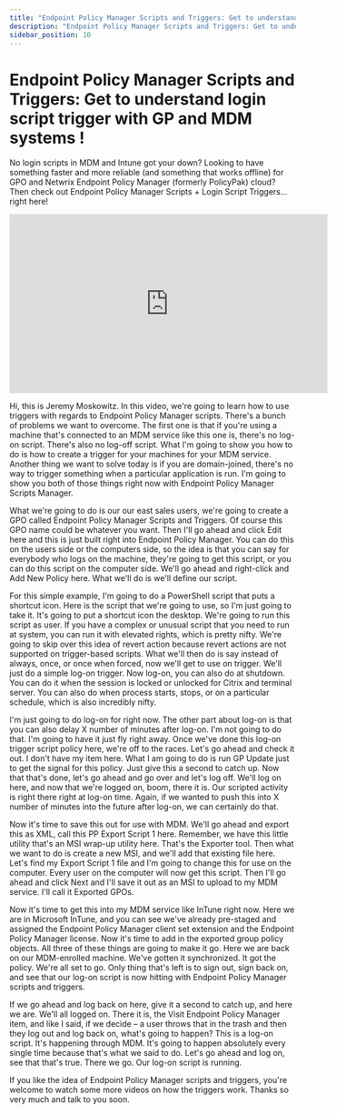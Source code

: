 ```yaml
---
title: "Endpoint Policy Manager Scripts and Triggers: Get to understand login script trigger with GP and MDM systems !"
description: "Endpoint Policy Manager Scripts and Triggers: Get to understand login script trigger with GP and MDM systems !"
sidebar_position: 10
---
```

# Endpoint Policy Manager Scripts and Triggers: Get to understand login script trigger with GP and MDM systems !

No login scripts in MDM and Intune got your down? Looking to have something faster and more reliable
(and something that works offline) for GPO and Netwrix Endpoint Policy Manager (formerly PolicyPak)
cloud? Then check out Endpoint Policy Manager Scripts + Login Script Triggers... right here!

<iframe width="560" height="315" src="https://www.youtube.com/embed/y14Q4qUndxM" title="Endpoint Policy Manager Scripts and Triggers: Get to understand login script trigger with GP and MDM systems !" frameborder="0" allow="accelerometer; autoplay; clipboard-write; encrypted-media; gyroscope; picture-in-picture; web-share" allowfullscreen="1"></iframe>

Hi, this is Jeremy Moskowitz. In this video, we're going to learn how to use triggers with regards
to Endpoint Policy Manager scripts. There's a bunch of problems we want to overcome. The first one
is that if you're using a machine that's connected to an MDM service like this one is, there's no
log-on script. There's also no log-off script. What I'm going to show you how to do is how to create
a trigger for your machines for your MDM service. Another thing we want to solve today is if you are
domain-joined, there's no way to trigger something when a particular application is run. I'm going
to show you both of those things right now with Endpoint Policy Manager Scripts Manager.

What we're going to do is our our east sales users, we're going to create a GPO called Endpoint
Policy Manager Scripts and Triggers. Of course this GPO name could be whatever you want. Then I'll
go ahead and click Edit here and this is just built right into Endpoint Policy Manager. You can do
this on the users side or the computers side, so the idea is that you can say for everybody who logs
on the machine, they're going to get this script, or you can do this script on the computer side.
We'll go ahead and right-click and Add New Policy here. What we'll do is we'll define our script.

For this simple example, I'm going to do a PowerShell script that puts a shortcut icon. Here is the
script that we're going to use, so I'm just going to take it. It's going to put a shortcut icon the
desktop. We're going to run this script as user. If you have a complex or unusual script that you
need to run at system, you can run it with elevated rights, which is pretty nifty. We're going to
skip over this idea of revert action because revert actions are not supported on trigger-based
scripts. What we'll then do is say instead of always, once, or once when forced, now we'll get to
use on trigger. We'll just do a simple log-on trigger. Now log-on, you can also do at shutdown. You
can do it when the session is locked or unlocked for Citrix and terminal server. You can also do
when process starts, stops, or on a particular schedule, which is also incredibly nifty.

I'm just going to do log-on for right now. The other part about log-on is that you can also delay X
number of minutes after log-on. I'm not going to do that. I'm going to have it just fly right away.
Once we've done this log-on trigger script policy here, we're off to the races. Let's go ahead and
check it out. I don't have my item here. What I am going to do is run GP Update just to get the
signal for this policy. Just give this a second to catch up. Now that that's done, let's go ahead
and go over and let's log off. We'll log on here, and now that we're logged on, boom, there it is.
Our scripted activity is right there right at log-on time. Again, if we wanted to push this into X
number of minutes into the future after log-on, we can certainly do that.

Now it's time to save this out for use with MDM. We'll go ahead and export this as XML, call this PP
Export Script 1 here. Remember, we have this little utility that's an MSI wrap-up utility here.
That's the Exporter tool. Then what we want to do is create a new MSI, and we'll add that existing
file here. Let's find my Export Script 1 file and I'm going to change this for use on the computer.
Every user on the computer will now get this script. Then I'll go ahead and click Next and I'll save
it out as an MSI to upload to my MDM service. I'll call it Exported GPOs.

Now it's time to get this into my MDM service like InTune right now. Here we are in Microsoft
InTune, and you can see we've already pre-staged and assigned the Endpoint Policy Manager client set
extension and the Endpoint Policy Manager license. Now it's time to add in the exported group policy
objects. All three of these things are going to make it go. Here we are back on our MDM-enrolled
machine. We've gotten it synchronized. It got the policy. We're all set to go. Only thing that's
left is to sign out, sign back on, and see that our log-on script is now hitting with Endpoint
Policy Manager scripts and triggers.

If we go ahead and log back on here, give it a second to catch up, and here we are. We'll all logged
on. There it is, the Visit Endpoint Policy Manager item, and like I said, if we decide – a user
throws that in the trash and then they log out and log back on, what's going to happen? This is a
log-on script. It's happening through MDM. It's going to happen absolutely every single time because
that's what we said to do. Let's go ahead and log on, see that that's true. There we go. Our log-on
script is running.

If you like the idea of Endpoint Policy Manager scripts and triggers, you're welcome to watch some
more videos on how the triggers work. Thanks so very much and talk to you soon.
